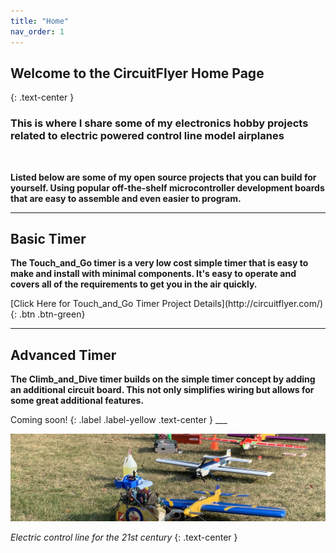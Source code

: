 ```yaml
---
title: "Home"
nav_order: 1
---
```


## Welcome to the CircuitFlyer Home Page
{: .text-center }

### **This is where I share some of my electronics hobby projects related to electric powered control line model airplanes**

<br>

**Listed below are some of my open source projects that you can build for yourself.  Using popular off-the-shelf microcontroller development boards that are easy to assemble and even easier to program.**

___

## Basic Timer

**The Touch_and_Go timer is a very low cost simple timer that is easy to make and install with minimal components.  It's easy to operate and covers all of the requirements to get you in the air quickly.**<br>

 <span class="fs-6">
[Click Here for Touch_and_Go Timer Project Details](http://circuitflyer.com/){: .btn .btn-green}
</span>

___

## Advanced Timer

**The Climb_and_Dive timer builds on the simple timer concept by adding an additional circuit board.  This not only simplifies wiring but allows for some great additional features.**<br>

 <span class="fs-6">
 Coming soon!
{: .label .label-yellow .text-center }
___

![](/assets/images/2276.jpeg)

*Electric control line for the 21st century*
{: .text-center }
